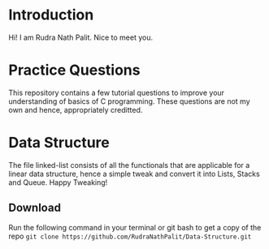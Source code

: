 # Introduction
Hi! I am Rudra Nath Palit. Nice to meet you.

# Practice Questions
This repository contains a few tutorial questions to  improve your understanding of basics of C programming. These questions are not my own and hence, appropriately creditted. 

# Data Structure
The file linked-list consists of all the functionals that are applicable for a linear data structure, hence a simple tweak and convert it into Lists, Stacks and Queue. Happy Tweaking!


## Download
Run the following command in your terminal or git bash to get a copy of the repo
``` git clone https://github.com/RudraNathPalit/Data-Structure.git ```

